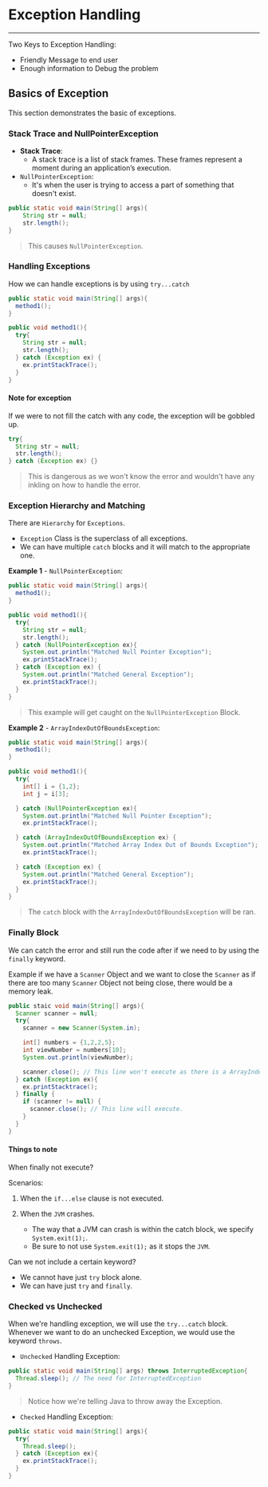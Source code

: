# Exception Handling

---

Two Keys to Exception Handling:

- Friendly Message to end user
- Enough information to Debug the problem

## Basics of Exception

This section demonstrates the basic of exceptions.

### Stack Trace and NullPointerException

- **Stack Trace**:
  - A stack trace is a list of stack frames. These frames represent a moment during an application’s execution.
- `NullPointerException`:
  - It's when the user is trying to access a part of something that doesn't exist.

```Java
public static void main(String[] args){
    String str = null;
    str.length();
}
```

> This causes `NullPointerException`.

### Handling Exceptions

How we can handle exceptions is by using `try...catch`

```Java
public static void main(String[] args){
  method1();
}

public void method1(){
  try{
    String str = null;
    str.length();
  } catch (Exception ex) {
    ex.printStackTrace();
  }
}
```

#### Note for exception

If we were to not fill the catch with any code, the exception will be gobbled up.

```Java  
try{
  String str = null;
  str.length();
} catch (Exception ex) {}
```

> This is dangerous as we won't know the error and wouldn't have any inkling on how to handle the error.

### Exception Hierarchy and Matching

There are `Hierarchy` for `Exceptions`.

- `Exception` Class is the superclass of all exceptions.
- We can have multiple `catch` blocks and it will match to the appropriate one.

**Example 1** - `NullPointerException`:

```Java
public static void main(String[] args){
  method1();
}

public void method1(){
  try{
    String str = null;
    str.length();
  } catch (NullPointerException ex){
    System.out.println("Matched Null Pointer Exception");
    ex.printStackTrace();
  } catch (Exception ex) {
    System.out.println("Matched General Exception");
    ex.printStackTrace();
  }
}
```

> This example will get caught on the `NullPointerException` Block.

**Example 2** - `ArrayIndexOutOfBoundsException`:

```Java
public static void main(String[] args){
  method1();
}

public void method1(){
  try{
    int[] i = {1,2};
    int j = i[3];

  } catch (NullPointerException ex){
    System.out.println("Matched Null Pointer Exception");
    ex.printStackTrace();

  } catch (ArrayIndexOutOfBoundsException ex) {
    System.out.println("Matched Array Index Out of Bounds Exception");
    ex.printStackTrace();

  } catch (Exception ex) {
    System.out.println("Matched General Exception");
    ex.printStackTrace();
  }
}
```

> The `catch` block with the `ArrayIndexOutOfBoundsException` will be ran.

### Finally Block

We can catch the error and still run the code after if we need to by using the `finally` keyword.

Example if we have a `Scanner` Object and we want to close the `Scanner` as if there are too many `Scanner` Object not being close, there would be a memory leak.

```Java
public staic void main(String[] args){
  Scanner scanner = null;
  try{
    scanner = new Scanner(System.in);

    int[] numbers = {1,2,2,5};
    int viewNumber = numbers[10];
    System.out.println(viewNumber);

    scanner.close(); // This line won't execute as there is a ArrayIndexOutOfBoundsException happening on top.
  } catch (Exception ex){
    ex.printStacktrace();
  } finally {
    if (scanner != null) {
      scanner.close(); // This line will execute.
    }
  }
}

```

#### Things to note

When finally not execute?

Scenarios:

1. When the `if...else` clause is not executed.
2. When the `JVM` crashes.

   - The way that a JVM can crash is within the catch block, we specify `System.exit(1);`.
   - Be sure to not use `System.exit(1);` as it stops the `JVM`.

Can we not include a certain keyword?

- We cannot have just `try` block alone.
- We can have just `try` and `finally`.

### Checked vs Unchecked

When we're handling exception, we will use the `try...catch` block. Whenever we want to do an unchecked Exception, we would use the keyword `throws`.

- `Unchecked` Handling Exception:

```Java
public static void main(String[] args) throws InterruptedException{
  Thread.sleep(); // The need for InterruptedException
}
```

> Notice how we're telling Java to throw away the Exception.

- `Checked` Handling Exception:

```Java
public static void main(String[] args){
  try{
    Thread.sleep();
  } catch (Exception ex){
    ex.printStackTrace();
  }
}
```

